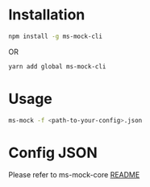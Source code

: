# Installation

```bash
npm install -g ms-mock-cli
```

OR 

```bash
yarn add global ms-mock-cli
```

# Usage

```bash
ms-mock -f <path-to-your-config>.json
```

# Config JSON
Please refer to ms-mock-core [README](../ms-mock-core/README.md)